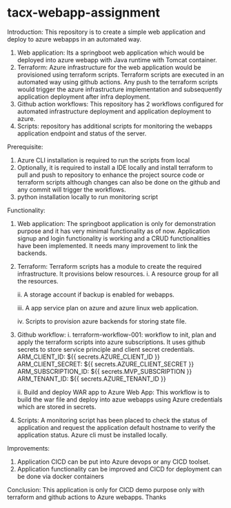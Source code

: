 # tacx-webapp-assignment
Introduction: This repository is to create a simple web application and deploy to azure webapps in an automated way.
1.  Web application: Its a springboot web application which would be deployed into azure webapp with Java runtime with Tomcat container.
2.  Terraform:  Azure infrastructure for the web application would be provisioned using terraform scripts. Terraform scripts are executed in an automated way using github actions. Any push to the terraform scripts would trigger the azure infrastructure implementation and subsequently application deployment after infra         deployment.
3.  Github action workflows: This repository has 2 workflows configured for automated infrastructure deployment and application deployment to azure.
4.  Scripts:  repository has additional scripts for monitoring the webapps application endpoint and status of the server.

Prerequisite: 
1.  Azure CLI installation is required to run the scripts from local
2.  Optionally, it is required to install a IDE locally and install terraform to pull and push to repository to enhance the project source code or terraform scripts although changes can also be done on the github and any commit will trigger the workflows.
3.  python installation locally to run monitoring script

Functionality:
1. Web application: The springboot application is only for demonstration purpose and it has very minimal functionality as of now. Application signup and login functionality is working and a CRUD functionalities have been implemented. It needs many improvement to link the backends.
2. Terraform: Terraform scripts has a module to create the required infrastructure. It provisions below resources.
   i.   A resource group for all the resources.
   
   ii.  A storage account if backup is enabled for webapps.
   
   iii. A app service plan on azure and azure linux web application.
   
   iv.  Scripts to provision azure backends for storing state file.
   
3.  Github workflow:
    i.  terraform-workflow-001: workflow to init, plan and apply the terraform scripts into azure subscriptions. It uses github secrets to store service principle and client secret credentials.
    ARM_CLIENT_ID: ${{ secrets.AZURE_CLIENT_ID }}
    ARM_CLIENT_SECRET: ${{ secrets.AZURE_CLIENT_SECRET }}
    ARM_SUBSCRIPTION_ID: ${{ secrets.MVP_SUBSCRIPTION }}
    ARM_TENANT_ID: ${{ secrets.AZURE_TENANT_ID }}
    
    ii. Build and deploy WAR app to Azure Web App: This workflow is to build the war file and deploy into azue webapps using Azure credentials which are stored in secrets.
    
4.  Scripts:  A monitoring script has been placed to check the status of application and request the application default hostname to verify the application status. Azure cli must be installed locally.

Improvements:
1.  Application CICD can be put into Azure devops or any CICD toolset.
2.  Application functionality can be improved and CICD for deployment can be done via docker containers

Conclusion:
This application is only for CICD demo purpose only with terraform and github actions to Azure webapps.
Thanks
